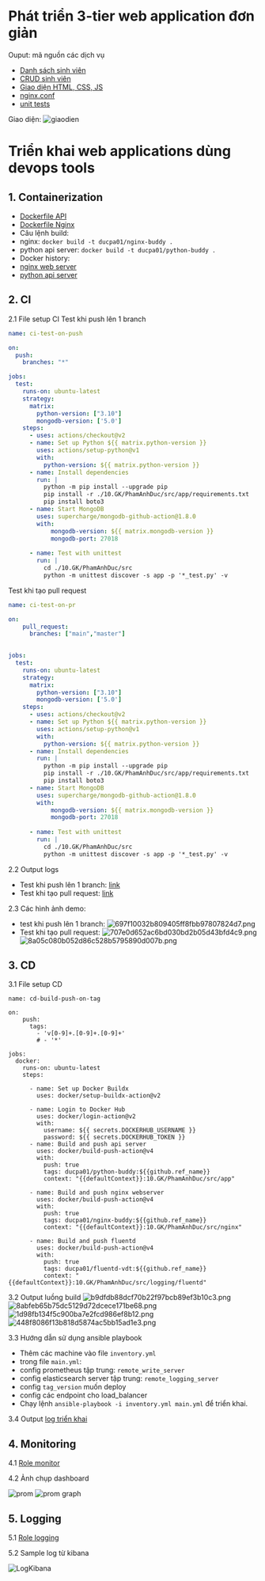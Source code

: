 # Phát triển 3-tier web application đơn giản

Ouput: mã nguồn các dịch vụ

- [Danh sách sinh viên](./src/app/services)
- [CRUD sinh viên](./src/app/services)
- [Giao diện HTML, CSS, JS](./src/nginx/index.html)
- [nginx.conf](./src/nginx/nginx.conf)
- [unit tests](./src/app/test)

Giao diện: ![giaodien](./images/giao-dien.jpg)

# Triển khai web applications dùng devops tools

## 1. Containerization

- [Dockerfile API](./src/app/Dockerfile)
- [Dockerfile Nginx](./src/nginx/Dockerfile)
- Câu lệnh build:
- nginx: `docker build -t ducpa01/nginx-buddy .`
- python api server: `docker build -t ducpa01/python-buddy .`
- Docker history:
- [nginx web server](./src/nginx/history.txt)
- [python api server](./src/app/history.txt)

## 2. CI

2.1 File setup CI
Test khi push lên 1 branch

```yml
name: ci-test-on-push

on:
  push:
    branches: "*"

jobs:
  test:
    runs-on: ubuntu-latest
    strategy:
      matrix:
        python-version: ["3.10"]
        mongodb-version: ['5.0']
    steps:
      - uses: actions/checkout@v2
      - name: Set up Python ${{ matrix.python-version }}
        uses: actions/setup-python@v1
        with:
          python-version: ${{ matrix.python-version }}
      - name: Install dependencies
        run: |
          python -m pip install --upgrade pip
          pip install -r ./10.GK/PhamAnhDuc/src/app/requirements.txt
          pip install boto3
      - name: Start MongoDB
        uses: supercharge/mongodb-github-action@1.8.0
        with:
            mongodb-version: ${{ matrix.mongodb-version }}
            mongodb-port: 27018
    
      - name: Test with unittest
        run: |
          cd ./10.GK/PhamAnhDuc/src
          python -m unittest discover -s app -p '*_test.py' -v
```

Test khi tạo pull request

```yml
name: ci-test-on-pr

on:
    pull_request:
      branches: ["main","master"]
  

jobs:
  test:
    runs-on: ubuntu-latest
    strategy:
      matrix:
        python-version: ["3.10"]
        mongodb-version: ['5.0']
    steps:
      - uses: actions/checkout@v2
      - name: Set up Python ${{ matrix.python-version }}
        uses: actions/setup-python@v1
        with:
          python-version: ${{ matrix.python-version }}
      - name: Install dependencies
        run: |
          python -m pip install --upgrade pip
          pip install -r ./10.GK/PhamAnhDuc/src/app/requirements.txt
          pip install boto3
      - name: Start MongoDB
        uses: supercharge/mongodb-github-action@1.8.0
        with:
            mongodb-version: ${{ matrix.mongodb-version }}
            mongodb-port: 27018
    
      - name: Test with unittest
        run: |
          cd ./10.GK/PhamAnhDuc/src
          python -m unittest discover -s app -p '*_test.py' -v
```

2.2 Output logs

- Test khi push lên 1 branch: [link](./logs/test_on_push.txt)
- Test khi tạo pull request: [link](./logs/test_on_pull_request.txt)

2.3 Các hình ảnh demo:

- test khi push lên 1 branch: ![697f10032b809405ff8fbb97807824d7.png](./images/697f10032b809405ff8fbb97807824d7.png)
- Test khi tạo pull request: ![707e0d652ac6bd030bd2b05d43bfd4c9.png](./images/707e0d652ac6bd030bd2b05d43bfd4c9.png) ![8a05c080b052d86c528b5795890d007b.png](./images/8a05c080b052d86c528b5795890d007b.png)

## 3. CD

3.1 File setup CD

```
name: cd-build-push-on-tag

on:
    push:
      tags:
        - 'v[0-9]+.[0-9]+.[0-9]+'
        # - '*'

jobs:
  docker:
    runs-on: ubuntu-latest
    steps:

      - name: Set up Docker Buildx
        uses: docker/setup-buildx-action@v2

      - name: Login to Docker Hub
        uses: docker/login-action@v2
        with:
          username: ${{ secrets.DOCKERHUB_USERNAME }}
          password: ${{ secrets.DOCKERHUB_TOKEN }}
      - name: Build and push api server
        uses: docker/build-push-action@v4
        with:
          push: true
          tags: ducpa01/python-buddy:${{github.ref_name}}
          context: "{{defaultContext}}:10.GK/PhamAnhDuc/src/app"

      - name: Build and push nginx webserver
        uses: docker/build-push-action@v4
        with:
          push: true
          tags: ducpa01/nginx-buddy:${{github.ref_name}}
          context: "{{defaultContext}}:10.GK/PhamAnhDuc/src/nginx"
      
      - name: Build and push fluentd
        uses: docker/build-push-action@v4
        with:
          push: true
          tags: ducpa01/fluentd-vdt:${{github.ref_name}}
          context: "{{defaultContext}}:10.GK/PhamAnhDuc/src/logging/fluentd"

```

3.2 Output luồng build
![b9dfdb88dcf70b22f97bcb89ef3b10c3.png](./images/b9dfdb88dcf70b22f97bcb89ef3b10c3.png)
![8abfeb65b75dc5129d72dcece171be68.png](./images/8abfeb65b75dc5129d72dcece171be68.png)
![1d98fb134f5c900ba7e2fcd986ef8b12.png](./images/1d98fb134f5c900ba7e2fcd986ef8b12.png)
![448f8086f13b818d5874ac5bb15ad1e3.png](./images/448f8086f13b818d5874ac5bb15ad1e3.png)

3.3 Hướng dẫn sử dụng ansible playbook

- Thêm các machine vào file `inventory.yml`
- trong file `main.yml`:
- config prometheus tập trung: `remote_write_server`
- config elasticsearch server tập trung: `remote_logging_server`
- config `tag_version` muốn deploy
- config các endpoint cho load_balancer
- Chạy lệnh `ansible-playbook -i inventory.yml main.yml` để triển khai.

3.4 Output [log triển khai](./ansible/final_log.txt)

## 4. Monitoring

4.1 [Role monitor](./ansible/roles/monitor)

4.2 Ảnh chụp dashboard

![prom](./images/prom-node-load1.jpg)
![prom graph](./images/prom-node-load1_graph.jpg)
## 5. Logging

5.1 [Role logging](./ansible/roles/logging)

5.2 Sample log từ kibana

![LogKibana](./images//log-kibana.jpg)
